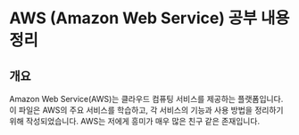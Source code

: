 # AWS (Amazon Web Service) 공부 내용 정리

## 개요
Amazon Web Service(AWS)는 클라우드 컴퓨팅 서비스를 제공하는 플랫폼입니다. 이 파일은 AWS의 주요 서비스를 학습하고, 각 서비스의 기능과 사용 방법을 정리하기 위해 작성되었습니다.
AWS는 저에게 흥미가 매우 많은 친구 같은 존재입니다.
